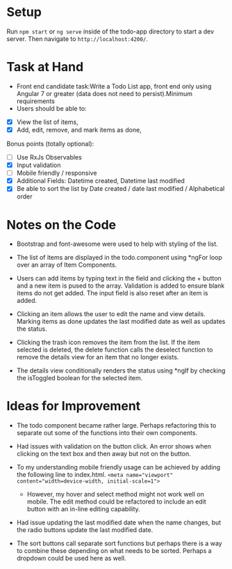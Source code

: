 # Setup
Run `npm start` or `ng serve` inside of the todo-app directory to start a dev server. Then navigate to `http://localhost:4200/`.


# Task at Hand
* Front end candidate task:Write a Todo List app, front end only using Angular 7 or greater (data does not need to persist).Minimum requirements
* Users should be able to:
- [x] View the list of items,
- [x] Add, edit, remove, and mark items as done,

Bonus points (totally optional):

- [ ] Use RxJs Observables
- [x] Input validation
- [ ] Mobile friendly / responsive
- [x] Additional Fields: Datetime created, Datetime last modified
- [x] Be able to sort the list by Date created / date last modified / Alphabetical order

# Notes on the Code
* Bootstrap and font-awesome were used to help with styling of the list.
* The list of items are displayed in the todo.component using *ngFor loop over an array of Item Components.

* Users can add items by typing text in the field and clicking the + button and a new item is pused to the array. Validation is added to ensure blank items do not get added. The input field is also reset after an item is added.

* Clicking an item allows the user to edit the name and view details. Marking items as done updates the last modified date as well as updates the status.

* Clicking the trash icon removes the item from the list. If the item selected is deleted, the delete function calls the deselect function to remove the details view for an item that no longer exists.

* The details view conditionally renders the status using *ngIf by checking the isToggled boolean for the selected item. 


# Ideas for Improvement
* The todo component became rather large. Perhaps refactoring this to separate out some of the functions into their own components.

* Had issues with validation on the button click. An error shows when clicking on the text box and then away but not on the button.

* To my understanding mobile friendly usage can be achieved by adding the following line to index.html.
  `<meta name="viewport" content="width=device-width, initial-scale=1">`
    * However, my hover and select method might not work well on mobile. The edit method could be refactored to include an edit button with an in-line editing capability.

* Had issue updating the last modified date when the name changes, but the radio buttons update the last modified date.

* The sort buttons call separate sort functions but perhaps there is a way to combine these depending on what needs to be sorted. Perhaps a dropdown could be used here as well.


